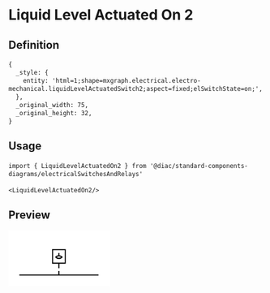 # Liquid Level Actuated On 2

## Definition

```
{
  _style: { 
    entity: 'html=1;shape=mxgraph.electrical.electro-mechanical.liquidLevelActuatedSwitch2;aspect=fixed;elSwitchState=on;',
  },
  _original_width: 75,
  _original_height: 32,
}
```

## Usage

```
import { LiquidLevelActuatedOn2 } from '@diac/standard-components-diagrams/electricalSwitchesAndRelays'

<LiquidLevelActuatedOn2/>
```

## Preview

<img src="./liquid-level-actuated-on-2.png" width="200"/>
